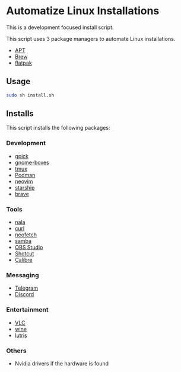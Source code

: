 # Automatize Linux Installations

This is a development focused install script.

This script uses 3 package managers to automate Linux installations.

- [APT](https://wiki.ubuntu.com/Releases)
- [Brew](https://brew.sh/)
- [flatpak](https://flatpak.org/)

## Usage

```bash
sudo sh install.sh
```

## Installs

This script installs the following packages:

### Development
- [gpick](https://gitlab.gnome.org/GNOME/gpick)
- [gnome-boxes](https://gitlab.gnome.org/GNOME/gnome-boxes)
- [tmux](https://github.com/tmux/tmux)
- [Podman](https://podman.io/)
- [neovim](https://neovim.io/)
- [starship](https://starship.rs/)
- [brave](https://brave.com/)

### Tools
- [nala](https://gitlab.com/volian/nala)
- [curl](https://curl.se/)
- [neofetch](https://github.com/dylanaraps/neofetch)
- [samba](https://wiki.samba.org/)
- [OBS Studio](https://obsproject.com/)
- [Shotcut](https://github.com/mltframework/shotcut)
- [Calibre](https://calibre-ebook.com/)

### Messaging
- [Telegram](https://telegram.org/)
- [Discord](https://discord.com/)

### Entertainment
- [VLC](https://www.videolan.org/vlc/)
- [wine](https://www.winehq.org/)
- [lutris](https://lutris.net/)

### Others
- Nvidia drivers if the hardware is found
